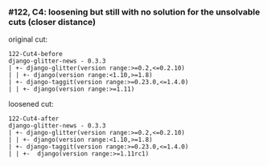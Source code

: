 ### #122, C4: loosening but still with no solution for the unsolvable cuts (closer distance)
original cut:

```
122-Cut4-before
django-glitter-news - 0.3.3
| +- django-glitter(version range:>=0.2,<=0.2.10)
| | +- django(version range:<1.10,>=1.8)
| +- django-taggit(version range:>=0.23.0,<=1.4.0)
| | +- django(version range:>=1.11)
```




loosened cut:
```
122-Cut4-after
django-glitter-news - 0.3.3
| +- django-glitter(version range:>=0.2,<=0.2.10)
| | +- django(version range:<1.10,>=1.8)
| +- django-taggit(version range:>=0.23.0,<=1.4.0)
| | +-  django(version range:>=1.11rc1)
```






